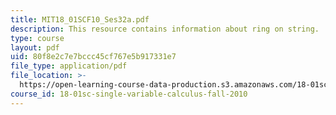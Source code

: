 ```yaml
---
title: MIT18_01SCF10_Ses32a.pdf
description: This resource contains information about ring on string.
type: course
layout: pdf
uid: 80f8e2c7e7bccc45cf767e5b917331e7
file_type: application/pdf
file_location: >-
  https://open-learning-course-data-production.s3.amazonaws.com/18-01sc-single-variable-calculus-fall-2010/80f8e2c7e7bccc45cf767e5b917331e7_MIT18_01SCF10_Ses32a.pdf
course_id: 18-01sc-single-variable-calculus-fall-2010
---
```

